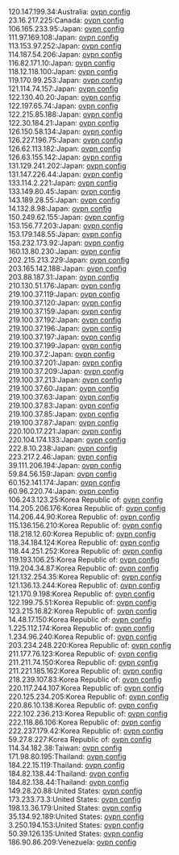 120.147.199.34:Australia: [ovpn config](vpn/120_147_199_34.ovpn)  
23.16.217.225:Canada: [ovpn config](vpn/23_16_217_225.ovpn)  
106.165.233.95:Japan: [ovpn config](vpn/106_165_233_95.ovpn)  
111.97.169.108:Japan: [ovpn config](vpn/111_97_169_108.ovpn)  
113.153.97.252:Japan: [ovpn config](vpn/113_153_97_252.ovpn)  
114.187.54.206:Japan: [ovpn config](vpn/114_187_54_206.ovpn)  
116.82.171.10:Japan: [ovpn config](vpn/116_82_171_10.ovpn)  
118.12.118.100:Japan: [ovpn config](vpn/118_12_118_100.ovpn)  
119.170.99.253:Japan: [ovpn config](vpn/119_170_99_253.ovpn)  
121.114.74.157:Japan: [ovpn config](vpn/121_114_74_157.ovpn)  
122.130.40.20:Japan: [ovpn config](vpn/122_130_40_20.ovpn)  
122.197.65.74:Japan: [ovpn config](vpn/122_197_65_74.ovpn)  
122.215.85.188:Japan: [ovpn config](vpn/122_215_85_188.ovpn)  
122.30.184.21:Japan: [ovpn config](vpn/122_30_184_21.ovpn)  
126.150.58.134:Japan: [ovpn config](vpn/126_150_58_134.ovpn)  
126.227.196.75:Japan: [ovpn config](vpn/126_227_196_75.ovpn)  
126.62.113.182:Japan: [ovpn config](vpn/126_62_113_182.ovpn)  
126.63.155.142:Japan: [ovpn config](vpn/126_63_155_142.ovpn)  
131.129.241.202:Japan: [ovpn config](vpn/131_129_241_202.ovpn)  
131.147.226.44:Japan: [ovpn config](vpn/131_147_226_44.ovpn)  
133.114.2.221:Japan: [ovpn config](vpn/133_114_2_221.ovpn)  
133.149.80.45:Japan: [ovpn config](vpn/133_149_80_45.ovpn)  
143.189.28.55:Japan: [ovpn config](vpn/143_189_28_55.ovpn)  
14.132.8.98:Japan: [ovpn config](vpn/14_132_8_98.ovpn)  
150.249.62.155:Japan: [ovpn config](vpn/150_249_62_155.ovpn)  
153.156.77.203:Japan: [ovpn config](vpn/153_156_77_203.ovpn)  
153.179.148.55:Japan: [ovpn config](vpn/153_179_148_55.ovpn)  
153.232.173.92:Japan: [ovpn config](vpn/153_232_173_92.ovpn)  
160.13.80.230:Japan: [ovpn config](vpn/160_13_80_230.ovpn)  
202.215.213.229:Japan: [ovpn config](vpn/202_215_213_229.ovpn)  
203.165.142.188:Japan: [ovpn config](vpn/203_165_142_188.ovpn)  
203.88.187.31:Japan: [ovpn config](vpn/203_88_187_31.ovpn)  
210.130.51.176:Japan: [ovpn config](vpn/210_130_51_176.ovpn)  
219.100.37.119:Japan: [ovpn config](vpn/219_100_37_119.ovpn)  
219.100.37.120:Japan: [ovpn config](vpn/219_100_37_120.ovpn)  
219.100.37.159:Japan: [ovpn config](vpn/219_100_37_159.ovpn)  
219.100.37.192:Japan: [ovpn config](vpn/219_100_37_192.ovpn)  
219.100.37.196:Japan: [ovpn config](vpn/219_100_37_196.ovpn)  
219.100.37.197:Japan: [ovpn config](vpn/219_100_37_197.ovpn)  
219.100.37.199:Japan: [ovpn config](vpn/219_100_37_199.ovpn)  
219.100.37.2:Japan: [ovpn config](vpn/219_100_37_2.ovpn)  
219.100.37.201:Japan: [ovpn config](vpn/219_100_37_201.ovpn)  
219.100.37.209:Japan: [ovpn config](vpn/219_100_37_209.ovpn)  
219.100.37.213:Japan: [ovpn config](vpn/219_100_37_213.ovpn)  
219.100.37.60:Japan: [ovpn config](vpn/219_100_37_60.ovpn)  
219.100.37.63:Japan: [ovpn config](vpn/219_100_37_63.ovpn)  
219.100.37.83:Japan: [ovpn config](vpn/219_100_37_83.ovpn)  
219.100.37.85:Japan: [ovpn config](vpn/219_100_37_85.ovpn)  
219.100.37.87:Japan: [ovpn config](vpn/219_100_37_87.ovpn)  
220.100.17.221:Japan: [ovpn config](vpn/220_100_17_221.ovpn)  
220.104.174.133:Japan: [ovpn config](vpn/220_104_174_133.ovpn)  
222.8.10.238:Japan: [ovpn config](vpn/222_8_10_238.ovpn)  
223.217.2.46:Japan: [ovpn config](vpn/223_217_2_46.ovpn)  
39.111.206.194:Japan: [ovpn config](vpn/39_111_206_194.ovpn)  
59.84.56.159:Japan: [ovpn config](vpn/59_84_56_159.ovpn)  
60.152.141.174:Japan: [ovpn config](vpn/60_152_141_174.ovpn)  
60.96.220.74:Japan: [ovpn config](vpn/60_96_220_74.ovpn)  
106.243.123.25:Korea Republic of: [ovpn config](vpn/106_243_123_25.ovpn)  
114.205.206.176:Korea Republic of: [ovpn config](vpn/114_205_206_176.ovpn)  
114.206.44.90:Korea Republic of: [ovpn config](vpn/114_206_44_90.ovpn)  
115.136.156.210:Korea Republic of: [ovpn config](vpn/115_136_156_210.ovpn)  
118.218.12.60:Korea Republic of: [ovpn config](vpn/118_218_12_60.ovpn)  
118.34.184.124:Korea Republic of: [ovpn config](vpn/118_34_184_124.ovpn)  
118.44.251.252:Korea Republic of: [ovpn config](vpn/118_44_251_252.ovpn)  
119.193.106.25:Korea Republic of: [ovpn config](vpn/119_193_106_25.ovpn)  
119.204.34.87:Korea Republic of: [ovpn config](vpn/119_204_34_87.ovpn)  
121.132.254.35:Korea Republic of: [ovpn config](vpn/121_132_254_35.ovpn)  
121.136.13.244:Korea Republic of: [ovpn config](vpn/121_136_13_244.ovpn)  
121.170.9.198:Korea Republic of: [ovpn config](vpn/121_170_9_198.ovpn)  
122.199.75.51:Korea Republic of: [ovpn config](vpn/122_199_75_51.ovpn)  
123.215.16.82:Korea Republic of: [ovpn config](vpn/123_215_16_82.ovpn)  
14.48.17.150:Korea Republic of: [ovpn config](vpn/14_48_17_150.ovpn)  
1.225.112.174:Korea Republic of: [ovpn config](vpn/1_225_112_174.ovpn)  
1.234.96.240:Korea Republic of: [ovpn config](vpn/1_234_96_240.ovpn)  
203.234.248.220:Korea Republic of: [ovpn config](vpn/203_234_248_220.ovpn)  
211.177.76.123:Korea Republic of: [ovpn config](vpn/211_177_76_123.ovpn)  
211.211.74.150:Korea Republic of: [ovpn config](vpn/211_211_74_150.ovpn)  
211.221.185.162:Korea Republic of: [ovpn config](vpn/211_221_185_162.ovpn)  
218.239.107.83:Korea Republic of: [ovpn config](vpn/218_239_107_83.ovpn)  
220.117.244.107:Korea Republic of: [ovpn config](vpn/220_117_244_107.ovpn)  
220.125.234.205:Korea Republic of: [ovpn config](vpn/220_125_234_205.ovpn)  
220.86.10.138:Korea Republic of: [ovpn config](vpn/220_86_10_138.ovpn)  
222.102.236.213:Korea Republic of: [ovpn config](vpn/222_102_236_213.ovpn)  
222.118.86.106:Korea Republic of: [ovpn config](vpn/222_118_86_106.ovpn)  
222.237.179.42:Korea Republic of: [ovpn config](vpn/222_237_179_42.ovpn)  
59.27.8.227:Korea Republic of: [ovpn config](vpn/59_27_8_227.ovpn)  
114.34.182.38:Taiwan: [ovpn config](vpn/114_34_182_38.ovpn)  
171.98.80.195:Thailand: [ovpn config](vpn/171_98_80_195.ovpn)  
184.22.15.119:Thailand: [ovpn config](vpn/184_22_15_119.ovpn)  
184.82.138.44:Thailand: [ovpn config](vpn/184_82_138_44.ovpn)  
184.82.138.44:Thailand: [ovpn config](vpn/184_82_138_44.ovpn)  
149.28.20.88:United States: [ovpn config](vpn/149_28_20_88.ovpn)  
173.233.73.3:United States: [ovpn config](vpn/173_233_73_3.ovpn)  
198.13.36.179:United States: [ovpn config](vpn/198_13_36_179.ovpn)  
35.134.92.189:United States: [ovpn config](vpn/35_134_92_189.ovpn)  
3.250.194.153:United States: [ovpn config](vpn/3_250_194_153.ovpn)  
50.39.126.135:United States: [ovpn config](vpn/50_39_126_135.ovpn)  
186.90.86.209:Venezuela: [ovpn config](vpn/186_90_86_209.ovpn)  
